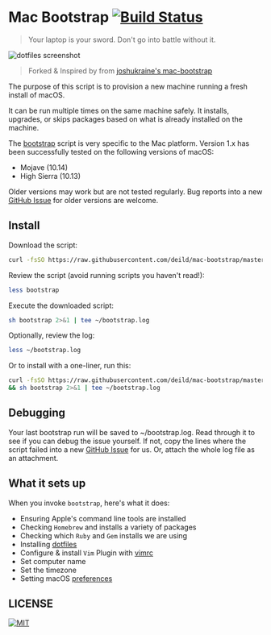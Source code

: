 # Mac Bootstrap [![Build Status](https://travis-ci.org/deild/mac-bootstrap.svg?branch=master)](https://travis-ci.org/deild/mac-bootstrap)

> Your laptop is your sword. Don't go into battle without it.

![dotfiles screenshot][screenshot]

> Forked & Inspired by from [joshukraine's mac-bootstrap]

The purpose of this script is to provision a new machine running a fresh install of macOS.

It can be run multiple times on the same machine safely. It installs, upgrades, or skips packages based on what is already installed on the machine.

The [bootstrap] script is very specific to the Mac platform.
Version 1.x has been successfully tested on the following versions of macOS:

- Mojave (10.14)
- High Sierra (10.13)

Older versions may work but are not tested regularly.
Bug reports into a new [GitHub Issue] for older versions are welcome.

## Install

Download the script:

```sh
curl -fsSO https://raw.githubusercontent.com/deild/mac-bootstrap/master/bootstrap
```

Review the script (avoid running scripts you haven't read!):

```sh
less bootstrap
```

Execute the downloaded script:

```sh
sh bootstrap 2>&1 | tee ~/bootstrap.log
```

Optionally, review the log:

```sh
less ~/bootstrap.log
```

Or to install with a one-liner, run this:

```sh
curl -fsSO https://raw.githubusercontent.com/deild/mac-bootstrap/master/bootstrap \
&& sh bootstrap 2>&1 | tee ~/bootstrap.log
```

## Debugging

Your last bootstrap run will be saved to ~/bootstrap.log.
Read through it to see if you can debug the issue yourself.
If not, copy the lines where the script failed into a new [GitHub Issue] for us.
Or, attach the whole log file as an attachment.

## What it sets up

When you invoke `bootstrap`, here's what it does:

- Ensuring Apple's command line tools are installed
- Checking `Homebrew` and installs a variety of packages
- Checking which `Ruby` and `Gem` installs we are using
- Installing [dotfiles](https://github.com/deild/dotfiles.git)
- Configure & install `Vim` Plugin with [vimrc](https://github.com/deild/vimrc.git)
- Set computer name
- Set the timezone
- Setting macOS [preferences](https://github.com/deild/mac-bootstrap/blob/master/macos-defaults)

## LICENSE

[![MIT](https://img.shields.io/badge/license-MIT-BLUE)](LICENSE)

[joshukraine's mac-bootstrap]: https://github.com/joshukraine/mac-bootstrap/blob/master/bootstrap
[screenshot]: https://zupimages.net/up/19/22/k2by.png
[bootstrap]: https://github.com/deild/mac-bootstrap/blob/master/bootstrap
[GitHub Issue]: https://github.com/deild/mac-bootstrap/issues/new
